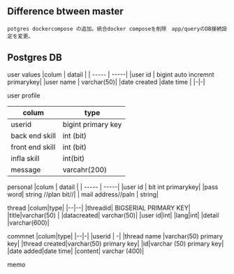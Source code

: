 ## Difference btween master

    potgres dockercompose の追加。統合docker composeを削除　app/queryのDB接続設定を変更。

## Postgres DB

user values
|colum | datail |
| ----- | -----|
|user id | bigint auto incremnt primarykey|
|user name | varchar(50)|
|date created |date time |
|-|-|

user profile

| colum           | type               |
| --------------- | ------------------ |
| userid          | bigint primary key |
| back end skill  | int (bit)          |
| front end skill | int (bit)          |
| infla skill     | int(bit)           |
| message         | varcahr(200)       |

personal
|colum | datail |
| ----- | -----|
|user id | bit int primarykey|
|pass word| string //plan bit//|
| mail address//paln | string|

thread
|colum|type|
|--|--|
|threadid| BIGSERIAL PRIMARY KEY|
|title|varchar(50) |
|datacreated| varchar(50)|
|user id|int|
|lang|int|
|detail |varchar(600)|

commnet
|colum|type|
|--|-|
|userid | -|
|thread name |varchar(50) primary key|
|thread created|varchar(50) primary key|
|id|varchar (50) primary key|
|date added|date time|
|content| varchar (400)|

memo
